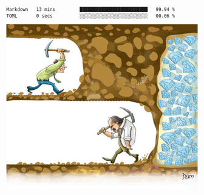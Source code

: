 <!--START_SECTION:waka-->

```txt
Markdown   13 mins         █████████████████████████   99.94 %
TOML       0 secs          ░░░░░░░░░░░░░░░░░░░░░░░░░   00.06 %
```

<!--END_SECTION:waka-->
![](diamant.jpg)
